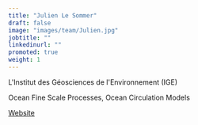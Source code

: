 ```yaml
---
title: "Julien Le Sommer"
draft: false
image: "images/team/Julien.jpg"
jobtitle: ""
linkedinurl: ""
promoted: true
weight: 1
---
```


L'Institut des Géosciences de l'Environnement (IGE)

Ocean Fine Scale Processes, Ocean Circulation Models

[Website](https://lesommer.github.io/)
